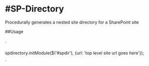 #SP-Directory
============

Procedurally generates a nested site directory for a SharePoint site

##Usage
###

`
<div id="spdir>

<script type="text/javascript">
  spdirectory.initModule($('#spdir'), {url: 'top level site url goes here'});
</script>
`
